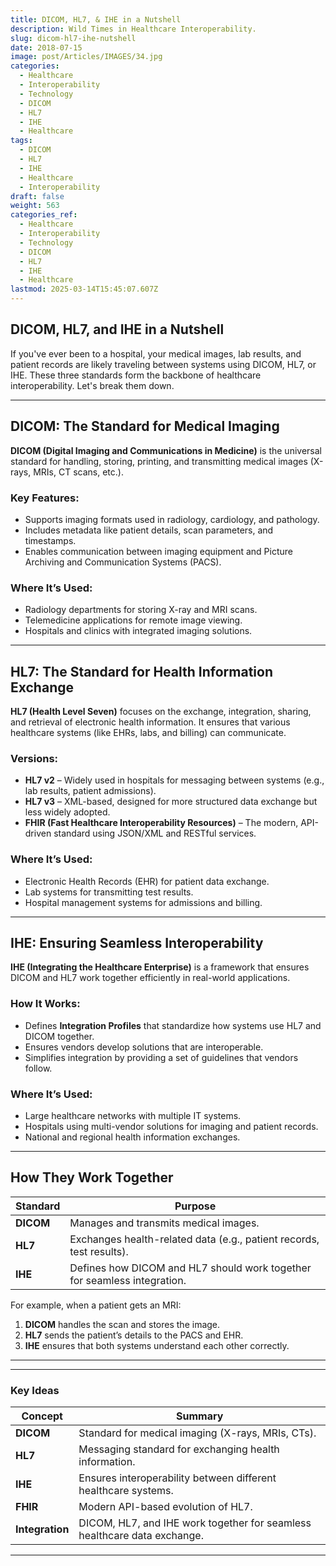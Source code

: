 ```yaml
---
title: DICOM, HL7, & IHE in a Nutshell
description: Wild Times in Healthcare Interoperability.
slug: dicom-hl7-ihe-nutshell
date: 2018-07-15
image: post/Articles/IMAGES/34.jpg
categories:
  - Healthcare
  - Interoperability
  - Technology
  - DICOM
  - HL7
  - IHE
  - Healthcare
tags:
  - DICOM
  - HL7
  - IHE
  - Healthcare
  - Interoperability
draft: false
weight: 563
categories_ref:
  - Healthcare
  - Interoperability
  - Technology
  - DICOM
  - HL7
  - IHE
  - Healthcare
lastmod: 2025-03-14T15:45:07.607Z
---
```

## **DICOM, HL7, and IHE in a Nutshell**

If you've ever been to a hospital, your medical images, lab results, and patient records are likely traveling between systems using DICOM, HL7, or IHE. These three standards form the backbone of healthcare interoperability. Let's break them down.

***

## **DICOM: The Standard for Medical Imaging**

**DICOM (Digital Imaging and Communications in Medicine)** is the universal standard for handling, storing, printing, and transmitting medical images (X-rays, MRIs, CT scans, etc.).

### **Key Features:**

* Supports imaging formats used in radiology, cardiology, and pathology.
* Includes metadata like patient details, scan parameters, and timestamps.
* Enables communication between imaging equipment and Picture Archiving and Communication Systems (PACS).

### **Where It’s Used:**

* Radiology departments for storing X-ray and MRI scans.
* Telemedicine applications for remote image viewing.
* Hospitals and clinics with integrated imaging solutions.

***

## **HL7: The Standard for Health Information Exchange**

**HL7 (Health Level Seven)** focuses on the exchange, integration, sharing, and retrieval of electronic health information. It ensures that various healthcare systems (like EHRs, labs, and billing) can communicate.

### **Versions:**

* **HL7 v2** – Widely used in hospitals for messaging between systems (e.g., lab results, patient admissions).
* **HL7 v3** – XML-based, designed for more structured data exchange but less widely adopted.
* **FHIR (Fast Healthcare Interoperability Resources)** – The modern, API-driven standard using JSON/XML and RESTful services.

### **Where It’s Used:**

* Electronic Health Records (EHR) for patient data exchange.
* Lab systems for transmitting test results.
* Hospital management systems for admissions and billing.

***

## **IHE: Ensuring Seamless Interoperability**

**IHE (Integrating the Healthcare Enterprise)** is a framework that ensures DICOM and HL7 work together efficiently in real-world applications.

### **How It Works:**

* Defines **Integration Profiles** that standardize how systems use HL7 and DICOM together.
* Ensures vendors develop solutions that are interoperable.
* Simplifies integration by providing a set of guidelines that vendors follow.

### **Where It’s Used:**

* Large healthcare networks with multiple IT systems.
* Hospitals using multi-vendor solutions for imaging and patient records.
* National and regional health information exchanges.

***

## **How They Work Together**

| **Standard** | **Purpose**                                                              |
| ------------ | ------------------------------------------------------------------------ |
| **DICOM**    | Manages and transmits medical images.                                    |
| **HL7**      | Exchanges health-related data (e.g., patient records, test results).     |
| **IHE**      | Defines how DICOM and HL7 should work together for seamless integration. |

For example, when a patient gets an MRI:

1. **DICOM** handles the scan and stores the image.
2. **HL7** sends the patient’s details to the PACS and EHR.
3. **IHE** ensures that both systems understand each other correctly.

***

<!-- 
## **Final Thoughts**

DICOM, HL7, and IHE are essential for making healthcare systems talk to each other. DICOM ensures medical images are shared properly, HL7 allows health data exchange, and IHE ensures everything integrates seamlessly.

With the rise of FHIR and cloud-based solutions, healthcare interoperability is becoming more efficient, paving the way for better patient care. -->

***

### **Key Ideas**

| Concept         | Summary                                                                  |
| --------------- | ------------------------------------------------------------------------ |
| **DICOM**       | Standard for medical imaging (X-rays, MRIs, CTs).                        |
| **HL7**         | Messaging standard for exchanging health information.                    |
| **IHE**         | Ensures interoperability between different healthcare systems.           |
| **FHIR**        | Modern API-based evolution of HL7.                                       |
| **Integration** | DICOM, HL7, and IHE work together for seamless healthcare data exchange. |

***
